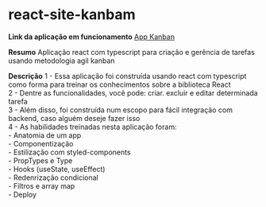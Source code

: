 # react-site-kanbam
**Link da aplicação em funcionamento**
<a href="https://appkanban.netlify.app/" target="blank">App Kanban</a>

**Resumo**
Aplicação react com typescript para criação e gerência de tarefas usando metodologia agil kanban

**Descrição**
1 - Essa aplicação foi construída usando react com typescript como forma para treinar os conhecimentos sobre a biblioteca React <br>
2 - Dentre as funcionalidades, você pode: criar. excluir e editar determinada tarefa<br>
3 - Além disso, foi construída num escopo para fácil integração com backend, caso alguém deseje fazer isso<br>
4 - As habilidades treinadas nesta aplicação foram: <br>
    - Anatomia de um app<br>
    - Componentização<br>
    - Estilização com styled-components<br>
    - PropTypes e Type<br>
    - Hooks (useState, useEffect)<br>
    - Redenrização condicional<br>
    - Filtros e array map<br>
    - Deploy<br>

